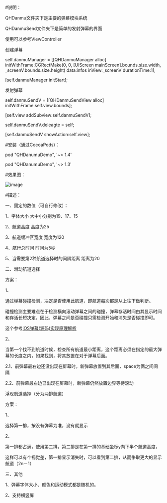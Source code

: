 #说明：

QHDanmu文件夹下是主要的弹幕模块系统

QHDanmuSend文件夹下是简单的发射弹幕的界面

使用可以参考ViewController

创建弹幕

self.danmuManager = [[QHDanmuManager alloc] initWithFrame:CGRectMake(0, 0, [UIScreen mainScreen].bounds.size.width, _screenV.bounds.size.height) data:infos inView:_screenV durationTime:1];

[self.danmuManager initStart];

发射弹幕

self.danmuSendV = [[QHDanmuSendView alloc] initWithFrame:self.view.bounds];

[self.view addSubview:self.danmuSendV];

self.danmuSendV.deleagte = self;
 
[self.danmuSendV showAction:self.view];

#安装（通过CocoaPods）：

pod "QHDanumuDemo", '~> 1.4'

pod "QHDanumuDemo", '~> 1.3'

#效果图：

![image](https://github.com/Qsyxqihui/QHDanumuDemo/blob/master/screenshots/QHDanmuShow.gif)

#描述：

一、固定的数值（可自行修改）：

1、字体大小                     大中小分别为19、17、15

2、航道高度                     高度为25

3、航道缓冲区宽度                宽度为120

4、航行总时间                   时间为5秒

5、当需要第2种航道选择时的间隔距离  距离为20


二、滑动航道选择

方案：

1、

通过弹幕碰撞检测，决定是否使用此航道，即航道每次都是从上往下做判断。

碰撞检测主要难点在于检测横向滚动弹幕之间的碰撞，弹幕存活时间由其显示时间和存活长短决定，因此，弹幕之间是否碰撞只需检测开始和消失是否碰撞即可。

这个参考[iOS弹幕(源码)实现原理解析](http://www.olinone.com/?p=186)

2、

当第一个找不到航道时候，检查所有航道最小距离，这个距离必须在指定的最大弹幕的长度之内，如果找到，将其放置在对于弹幕后面。

2.1、前弹幕最右边还没出现在屏幕时，新弹幕放置到其后面，space为俩之间间隔

2.2、前弹幕最右边已出现在屏幕时，新弹幕仍然放置边界等待滚动

浮现航道选择（分为两排航道）

方案：

1、

选择第一排，按没有弹幕为准，没有就显示

2、

第一排都占满，使用第二排，第二排是在第一排的基础坐标y向下半个航道高度，

这样可以有个视觉差，第一排显示消失时，可以看到第二排，从而争取更大的显示航道（2n－1）


三、其他

1、弹幕字体大小、颜色和运动模式都是随机的。

2、支持横竖屏
